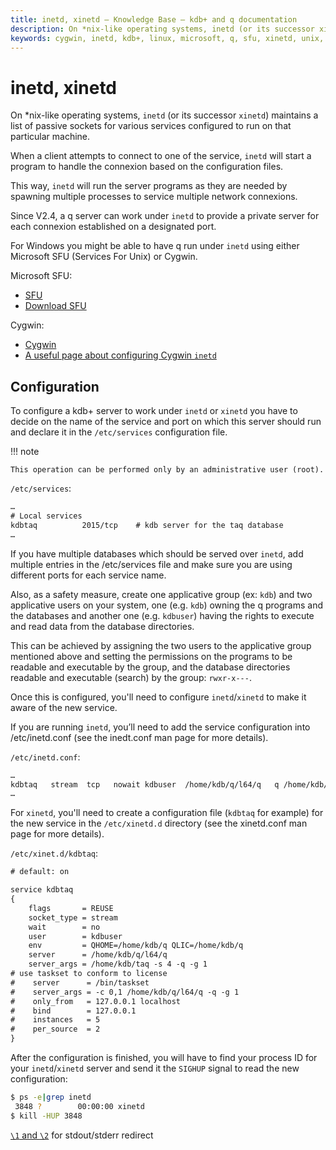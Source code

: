 ```yaml
---
title: inetd, xinetd – Knowledge Base – kdb+ and q documentation
description: On *nix-like operating systems, inetd (or its successor xinetd) maintains a list of passive sockets for various services configured to run on that particular machine. When a client attempts to connect to one of the service, inetd will start a program to handle the connexion based on the configuration files. This way, inetd will run the server programs as they are needed by spawning multiple processes to service multiple network connexions. Since V2.4, a q server can work under inetd to provide a private server for each connexion established on a designated port.
keywords: cygwin, inetd, kdb+, linux, microsoft, q, sfu, xinetd, unix, windows
---
```

# inetd, xinetd




On *nix-like operating systems, `inetd` (or its successor `xinetd`) maintains a list of passive sockets for various services configured to run on that particular machine.

When a client attempts to connect to one of the service, `inetd` will start a program to handle the connexion based on the configuration files.

This way, `inetd` will run the server programs as they are needed by spawning multiple processes to service multiple network connexions.

Since V2.4, a q server can work under `inetd` to provide a private server for each connexion established on a designated port.

For Windows you might be able to have q run under `inetd` using either Microsoft SFU (Services For Unix) or Cygwin.

Microsoft SFU:

-   [SFU](http://www.microsoft.com/windowsserver/unix/default.mspx)
-   [Download SFU](http://www.microsoft.com/downloads/details.aspx?familyid=896C9688-601B-44F1-81A4-02878FF11778&displaylang=en)
<!-- -   [SFU `inetd`](http://www.microsoft.com/technet/interopmigration/unix/sfu/intdrutil.mspx) -->

Cygwin:

-   [Cygwin](http://www.cygwin.com/)
-   [A useful page about configuring Cygwin `inetd`](http://www.amanda.org/docs/howto-cygwin.html)


## Configuration

To configure a kdb+ server to work under `inetd` or `xinetd` you have to decide on the name of the service and port on which this server should run and declare it in the `/etc/services` configuration file.

!!! note

    This operation can be performed only by an administrative user (root).

`/etc/services`:

```txt
…
# Local services
kdbtaq          2015/tcp    # kdb server for the taq database
…
```

If you have multiple databases which should be served over `inetd`, add multiple entries in the /etc/services file and make sure you are using different ports for each service name.

Also, as a safety measure, create one applicative group (ex: `kdb`) and two applicative users on your system, one (e.g. `kdb`) owning the q programs and the databases and another one (e.g. `kdbuser`) having the rights to execute and read data from the database directories.

This can be achieved by assigning the two users to the applicative group mentioned above and setting the permissions on the programs to be readable and executable by the group, and the database directories readable and executable (search) by the group: `rwxr-x---`.

Once this is configured, you'll need to configure `inetd`/`xinetd` to make it  aware of the new service.

If you are running `inetd`, you’ll need to add the service configuration into /etc/inetd.conf (see the inedt.conf man page for more details).

`/etc/inetd.conf`:

```txt
…
kdbtaq   stream  tcp   nowait kdbuser  /home/kdb/q/l64/q   q /home/kdb/taq -s 4
…
```

For `xinetd`, you'll need to create a configuration file (`kdbtaq` for example) for the new service in the `/etc/xinetd.d` directory (see the  xinetd.conf man page for more details).

`/etc/xinet.d/kdbtaq`:

```txt
# default: on

service kdbtaq
{
    flags       = REUSE
    socket_type = stream
    wait        = no
    user        = kdbuser
    env         = QHOME=/home/kdb/q QLIC=/home/kdb/q
    server      = /home/kdb/q/l64/q
    server_args = /home/kdb/taq -s 4 -q -g 1
# use taskset to conform to license
#    server      = /bin/taskset
#    server_args = -c 0,1 /home/kdb/q/l64/q -q -g 1
#    only_from   = 127.0.0.1 localhost
#    bind        = 127.0.0.1
#    instances   = 5
#    per_source  = 2
}
```

After the configuration is finished, you will have to find your process ID for your `inetd`/`xinetd` server and send it the `SIGHUP` signal to read the new configuration:

```bash
$ ps -e|grep inetd
 3848 ?        00:00:00 xinetd
$ kill -HUP 3848
```

<i class="far fa-hand-point-right"></i> 
[`\1` and `\2`](../basics/syscmds.md#1-2-redirect) for stdout/stderr redirect

